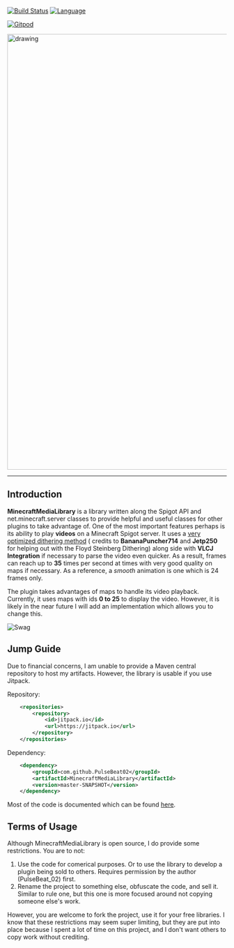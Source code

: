 [![Build Status](https://img.shields.io/circleci/build/github/PulseBeat02/MinecraftMediaLibrary?style=for-the-badge)](https://app.circleci.com/pipelines/github/PulseBeat02/MinecraftMediaLibrary)
[![Language](https://img.shields.io/badge/Made%20with-Java-1f425f.svg?style=for-the-badge)](https://www.java.com/en/)

[![Gitpod](https://gitpod.io/button/open-in-gitpod.svg)](https://gitpod.io/#https://github.com/PulseBeat02/MinecraftMediaLibrary)

<img src="https://i.imgur.com/48CJD9j.png" alt="drawing" width="1000"/>

---

## Introduction
**MinecraftMediaLibrary** is a library written along the Spigot API and net.minecraft.server classes to provide helpful
and useful classes for other plugins to take advantage of. One of the most important features perhaps is its ability to
play **videos** on a Minecraft Spigot server. It uses a [very optimized dithering method](https://github.com/PulseBeat02/MinecraftMediaLibrary/blob/b47e10869cbcea03889670765aa3ef66d6ba171a/MinecraftMediaLibrary/src/main/java/com/github/pulsebeat02/minecraftmedialibrary/video/dither/FloydImageDither.java#L177) (
credits to **BananaPuncher714** and **Jetp250** for helping out with the Floyd Steinberg Dithering) along side with
**VLCJ Integration** if necessary to parse the video even quicker. As a result, frames can reach up to **35** times per
second at times with very good quality on maps if necessary. As a reference, a *smooth* animation is one which is 24
frames only.

The plugin takes advantages of maps to handle its video playback. Currently, it uses maps with ids **0 to 25** to
display the video. However, it is likely in the near future I will add an implementation which allows you to change
this.

![Swag](http://ForTheBadge.com/images/badges/built-with-swag.svg)
## Jump Guide
Due to financial concerns, I am unable to provide a Maven central repository to host my artifacts. However, the library
is usable if you use Jitpack.

Repository:
```xml
	<repositories>
		<repository>
		    <id>jitpack.io</id>
		    <url>https://jitpack.io</url>
		</repository>
	</repositories>
```

Dependency:
```xml
	<dependency>
	    <groupId>com.github.PulseBeat02</groupId>
	    <artifactId>MinecraftMediaLibrary</artifactId>
	    <version>master-SNAPSHOT</version>
	</dependency>
```

Most of the code is documented which can be found [here](https://pulsebeat02.github.io/MinecraftMediaLibrary/).

## Terms of Usage
Although MinecraftMediaLibrary is open source, I do provide some restrictions. You are to not:

1) Use the code for comerical purposes. Or to use the library to develop a plugin being sold to others. Requires permission by the author (PulseBeat_02) first.
2) Rename the project to something else, obfuscate the code, and sell it. Similar to rule one, but this one is more focused around not copying someone else's work.

However, you are welcome to fork the project, use it for your free libraries. I know that these restrictions may seem super limiting, but they are put into place because I spent a lot of time on this project, and I don't want others to copy work without crediting.
